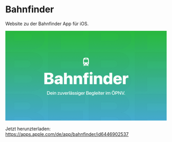# Bahnfinder

Website zu der Bahnfinder App für iOS.

![preview](/public/opengraph.png)

Jetzt herunzterladen:
https://apps.apple.com/de/app/bahnfinder/id6446902537
